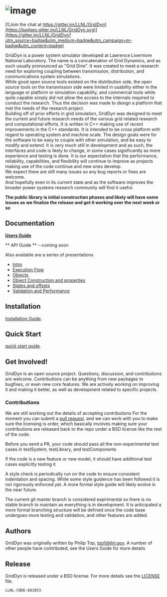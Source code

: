 ![image](docs/images/GridDyn_FullColor.png "GridDyn")
============

[![Join the chat at https://gitter.im/LLNL/GridDyn](https://badges.gitter.im/LLNL/GridDyn.svg)](https://gitter.im/LLNL/GridDyn?utm_source=badge&utm_medium=badge&utm_campaign=pr-badge&utm_content=badge)

GridDyn is a power system simulator developed at Lawrence Livermore National Laboratory. 
The name is a concatenation of Grid Dynamics, and as such usually pronounced as "Grid Dine". 
It was created to meet a research need for exploring coupling between transmission, distribution, and communications system simulations.  
While good open source tools existed on the distribution side, the open source tools on the transmission side were limited in usability 
either in the language or platform or simulation capability, and commercial tools while quite capable simply did not allow the access 
to the internals required to conduct the research. Thus the decision was made to design a platform that met the needs of the research project.  
Building off of prior efforts in grid simulation, GridDyn was designed to meet the current and future research needs of the various grid related 
research and computational efforts. It is written in C++ making use of recent improvements in the C++ standards.  It is intended to be cross platform with 
regard to operating system and machine scale. The design goals were for the software to be easy to couple with other simulation, 
and be easy to modify and extend. It is very much still in development and as such, the interfaces and code is likely to change, 
in some cases significantly as more experience and testing is done. It is our expectation that the performance, reliability, 
capabilities, and flexibility will continue to improve as projects making use of the code continue and new ones develop.  
We expect there are still many issues so any bug reports or fixes are welcome.   
And hopefully even in its current state and as the software improves the broader power systems research community will find it useful.


**The public library is initial construction phases and likely will have some issues as we finalize the release and get it working over the next week or so**

Documentation
----------------

[**Users Guide**](docs/manuals/GridDynUserManual.pdf)

** API Guide ** --coming soon

Also available are a series of presentations
- [Intro](docs/presentations/Griddyn_intro.pptx)
- [Execution Flow](docs/presentations/GridDyn_execution_flow.pptx)
- [Objects](docs/presentations/GridDyn_objects.pptx)
- [Object Construction and properties](docs/presentations/GridDyn_object_construction_and_properties.pptx)
- [States and offsets](docs/presentations/stateData_solverModes_solverOffsets.pptx)
- [Validation and Performance](docs/presentations/GridDyn_validation_and_performance.pptx)

Installation
------------------------
[Installation Guide](installation.md).

Quick Start
------------------------
[quick start guide](quickStart.md).

Get Involved!
------------------------

GridDyn is an open source project.  Questions, discussion, and
contributions are welcome. Contributions can be anything from new
packages to bugfixes, or even new core features.  We are actively working on improving it and 
making it better, as well as development related to specific projects.  

### Contributions

We are still working out the details of accepting contributions
For the moment you can submit a
[pull request](https://help.github.com/articles/using-pull-requests/).
and we can work with you to make sure the licensing is order, which basically involves making sure your contributions are released back to the repo under a BSD license like the rest of the code.  

Before you send a PR, your code should pass all the non-experimental test cases in testSystem, testLibrary, and testComponents

If the code is a new feature or new model, it should have additional test cases explicitly testing it

A style check is periodically run on the code to ensure consistent indentation and spacing. While some style guidence has been followed it is not rigorously enforced yet.
A more formal style guide will likely evolve in the near future.  

The current git master branch is considered expirimental so there is no stable branch to maintain as everything is in development. It is anticipated a more formal branching structure will be defined once the code base undergoes more testing and validation, and other features are added.  


Authors
----------------
GridDyn was originally written by Philip Top, top1@llnl.gov. 
A number of other people have contributed, see the Users Guide for more details


Release
----------------
GridDyn is released under a BSD license.  For more details see the
[LICENSE](LICENSE) file.

``LLNL-CODE-681053``
